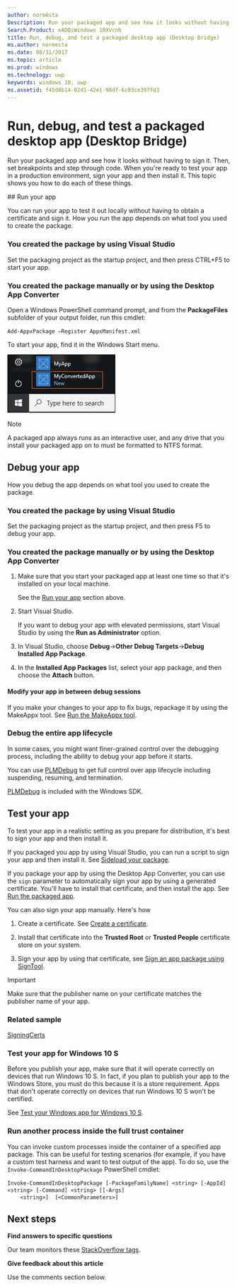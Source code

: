 ```yaml
---
author: normesta
Description: Run your packaged app and see how it looks without having to sign it. Then, set breakpoints and step through code. When you're ready to test your app in a production environment, sign your app and then install it.
Search.Product: eADQiWindows 10XVcnh
title: Run, debug, and test a packaged desktop app (Desktop Bridge)
ms.author: normesta
ms.date: 08/31/2017
ms.topic: article
ms.prod: windows
ms.technology: uwp
keywords: windows 10, uwp
ms.assetid: f45d8b14-02d1-42e1-98df-6c03ce397fd3
---
```

# Run, debug, and test a packaged desktop app (Desktop Bridge)

Run your packaged app and see how it looks without having to sign it. Then, set breakpoints and step through code. When you're ready to test your app in a production environment, sign your app and then install it. This topic shows you how to do each of these things.

<span id="run-app" />
## Run your app

You can run your app to test it out locally without having to obtain a certificate and sign it. How you run the app depends on what tool you used to create the package.

### You created the package by using Visual Studio

Set the packaging project as the startup project, and then press CTRL+F5 to start your app.

### You created the package manually or by using the Desktop App Converter

Open a Windows PowerShell command prompt, and from the **PackageFiles** subfolder of your output folder, run this cmdlet:

```
Add-AppxPackage –Register AppxManifest.xml
```
To start your app, find it in the Windows Start menu.

![Packaged app in the start menu](images/desktop-to-uwp/converted-app-installed.png)

> [!NOTE]
> A packaged app always runs as an interactive user, and any drive that you install your packaged app on to must be formatted to NTFS format.

## Debug your app

How you debug the app depends on what tool you used to create the package.

### You created the package by using Visual Studio

Set the packaging project as the startup project, and then press F5 to debug your app.

### You created the package manually or by using the Desktop App Converter

1. Make sure that you start your packaged app at least one time so that it's installed on your local machine.

   See the [Run your app](#run-app) section above.

2. Start Visual Studio.

   If you want to debug your app with elevated permissions, start Visual Studio by using the **Run as Administrator** option.

3. In Visual Studio, choose **Debug**->**Other Debug Targets**->**Debug Installed App Package**.

4. In the **Installed App Packages** list, select your app package, and then choose the **Attach** button.

#### Modify your app in between debug sessions

If you make your changes to your app to fix bugs, repackage it by using the MakeAppx tool. See [Run the MakeAppx tool](desktop-to-uwp-manual-conversion.md#make-appx).

### Debug the entire app lifecycle

In some cases, you might want finer-grained control over the debugging process, including the ability to debug your app before it starts.

You can use [PLMDebug](https://msdn.microsoft.com/library/windows/hardware/jj680085(v=vs.85).aspx) to get full control over app lifecycle including suspending, resuming, and termination.

[PLMDebug](https://msdn.microsoft.com/library/windows/hardware/jj680085(v=vs.85).aspx) is included with the Windows SDK.

## Test your app

To test your app in a realistic setting as you prepare for distribution, it's best to sign your app and then install it.

If you packaged you app by using Visual Studio, you can run a script to sign your app and then install it. See [Sideload your package](../packaging/packaging-uwp-apps.md#sideload-your-app-package).

If you package your app by using the Desktop App Converter, you can use the ``sign`` parameter to automatically sign your app by using a generated certificate. You'll have to install that certificate, and then install the app. See [Run the packaged app](desktop-to-uwp-run-desktop-app-converter.md#run-app).   

You can also sign your app manually. Here's how

1. Create a certificate. See [Create a certificate](../packaging/create-certificate-package-signing.md).

2. Install that certificate into the **Trusted Root** or **Trusted People** certificate store on your system.

3. Sign your app by using that certificate, see [Sign an app package using SignTool](../packaging/sign-app-package-using-signtool.md).

  > [!IMPORTANT]
  > Make sure that the publisher name on your certificate matches the publisher name of your app.

### Related sample

[SigningCerts](https://github.com/Microsoft/DesktopBridgeToUWP-Samples/tree/master/Samples/SigningCerts)


### Test your app for Windows 10 S

Before you publish your app, make sure that it will operate correctly on devices that run Windows 10 S. In fact, if you plan to publish your app to the Windows Store, you must do this because it is a store requirement. Apps that don't operate correctly on devices that run Windows 10 S won't be certified.

See [Test your Windows app for Windows 10 S](https://docs.microsoft.com/windows/uwp/porting/desktop-to-uwp-test-windows-s).

### Run another process inside the full trust container

You can invoke custom processes inside the container of a specified app package. This can be useful for testing scenarios (for example, if you have a custom test harness and want to test output of the app). To do so, use the ```Invoke-CommandInDesktopPackage``` PowerShell cmdlet:

```CMD
Invoke-CommandInDesktopPackage [-PackageFamilyName] <string> [-AppId] <string> [-Command] <string> [[-Args]
    <string>]  [<CommonParameters>]
```

## Next steps

**Find answers to specific questions**

Our team monitors these [StackOverflow tags](http://stackoverflow.com/questions/tagged/project-centennial+or+desktop-bridge).

**Give feedback about this article**

Use the comments section below.
